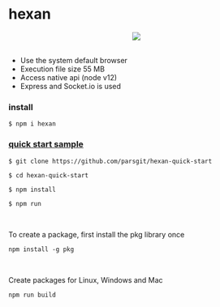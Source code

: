 # hexan

<div style="width:100%;text-align:center;"> <img style="margin:auto;" src="https://repository-images.githubusercontent.com/290973689/5384a680-e971-11ea-9a1b-961bd9fd01f7"> </div>
<br>

* Use the system default browser
* Execution file size 55 MB
* Access native api (node v12)
* Express and Socket.io is used

### install

```
$ npm i hexan
```

### [quick start sample](https://github.com/parsgit/hexan-quick-start)


```
$ git clone https://github.com/parsgit/hexan-quick-start

$ cd hexan-quick-start

$ npm install

$ npm run
```

<br>

To create a package, first install the pkg library once

```
npm install -g pkg
```

<br>

Create packages for Linux, Windows and Mac

```
npm run build
```
